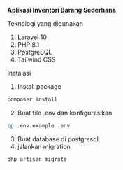 **Aplikasi Inventori Barang Sederhana**

Teknologi yang digunakan

 1. Laravel 10
 2. PHP 8.1
 3. PostgreSQL
 4. Tailwind CSS

Instalasi

1. Install package
```bash
composer install
```
2. Buat file .env dan konfigurasikan
```bash
cp .env.example .env
```
3. Buat database di postgresql
4. jalankan migration
```bash
php artisan migrate
```